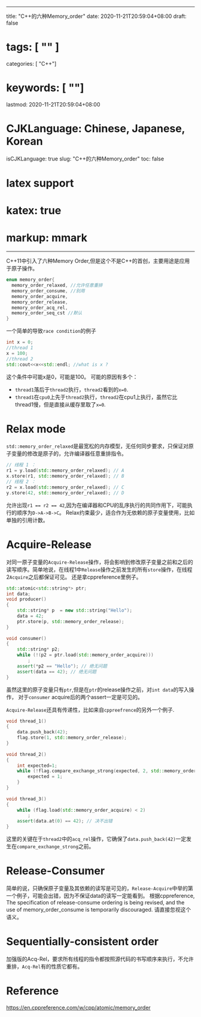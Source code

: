 
---
title: "C++的六种Memory_order"
date: 2020-11-21T20:59:04+08:00
draft: false
# tags: [ "" ]
categories: [ "C++"]
# keywords: [ ""]
lastmod: 2020-11-21T20:59:04+08:00
# CJKLanguage: Chinese, Japanese, Korean
isCJKLanguage: true
slug: "C++的六种Memory_order"
toc: false
# latex support
# katex: true
# markup: mmark
---

C++11中引入了六种Memory Order,但是这个不是C++的首创，主要用途是应用于原子操作。
```cpp
enum memory_order{
  memory_order_relaxed, //允许任意重排
  memory_order_consume, //别用
  memory_order_acquire,
  memory_order_release,
  memory_order_acq_rel, 
  memory_order_seq_cst //默认
}
```

一个简单的导致`race condition`的例子
```cpp
int x = 0;
//thread 1
x = 100;
//thread 2
std::cout<<x<<std::endl; //what is x ?
```
这个条件中可能x是0，可能是100。
可能的原因有多个：
- `thread1`落后于`thread2`执行，`thread2`看到的`x=0`.
- `thread1`在`cpu0`上先于`thread2`执行，`thread2`在cpu1上执行，虽然它比thread1慢，但是直接从缓存里取了`x=0`.

# Relax mode
`std::memory_order_relaxed`是最宽松的内存模型，无任何同步要求，只保证对原子变量的修改是原子的，允许编译器任意重排指令。
```cpp
// 线程 1 ：
r1 = y.load(std::memory_order_relaxed); // A
x.store(r1, std::memory_order_relaxed); // B
// 线程 2 ：
r2 = x.load(std::memory_order_relaxed); // C 
y.store(42, std::memory_order_relaxed); // D
```
允许出现`r1 == r2 == 42`,因为在编译器和CPU的乱序执行的共同作用下，可能执行的顺序为`D->A->B->C`。
Relax约束最少，适合作为无依赖的原子变量使用，比如单独的引用计数。

# Acquire-Release
对同一原子变量的`Acquire-Release`操作，将会影响到修改原子变量之前和之后的读写顺序。简单地说，在线程1中`Release`操作之前发生的所有`store`操作，在线程2`Acquire`之后都保证可见。
还是拿cppreference里例子。

```cpp
std::atomic<std::string*> ptr;
int data;
void producer()
{
    std::string* p  = new std::string("Hello");
    data = 42;
    ptr.store(p, std::memory_order_release);
}
 
void consumer()
{
    std::string* p2;
    while (!(p2 = ptr.load(std::memory_order_acquire)))
        ;
    assert(*p2 == "Hello"); // 绝无问题
    assert(data == 42); // 绝无问题
}
```
虽然这里的原子变量只有`ptr`,但是在`ptr`的release操作之前，对`int data`的写入操作， 对于`consumer`  acquire后的两个assert一定是可见的。

`Acquire-Release`还具有传递性，比如来自`cppreefrence`的另外一个例子.

```cpp
void thread_1()
{
    data.push_back(42);
    flag.store(1, std::memory_order_release);
}
 
void thread_2()
{
    int expected=1;
    while (!flag.compare_exchange_strong(expected, 2, std::memory_order_acq_rel)) {
        expected = 1;
    }
}
 
void thread_3()
{
    while (flag.load(std::memory_order_acquire) < 2)
        ;
    assert(data.at(0) == 42); // 决不出错
}
```

这里的关键在于`thread2`中的`acq_rel`操作，它确保了`data.push_back(42)`一定发生在`compare_exchange_strong`之前。


# Release-Consumer

简单的说，只确保原子变量及其依赖的读写是可见的，`Release-Acquire`中举的第一个例子，可能会出错，因为不保证data的读写一定能看到。
根据cppreference, The specification of release-consume ordering is being revised, and the use of memory_order_consume is temporarily discouraged. 
请直接忽视这个语义。

# Sequentially-consistent order

加强版的Acq-Rel，要求所有线程的指令都按照源代码的书写顺序来执行，不允许重排，`Acq-Rel`有的性质它都有。

# Reference
https://en.cppreference.com/w/cpp/atomic/memory_order